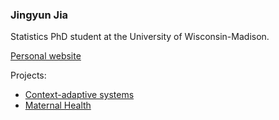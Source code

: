 ### Jingyun Jia

Statistics PhD student at the University of Wisconsin-Madison.

[Personal website](https://clouddelta.github.io/)

Projects:
- [Context-adaptive systems](/projects/1_contextualized)
- [Maternal Health](/projects/7_maternal)
